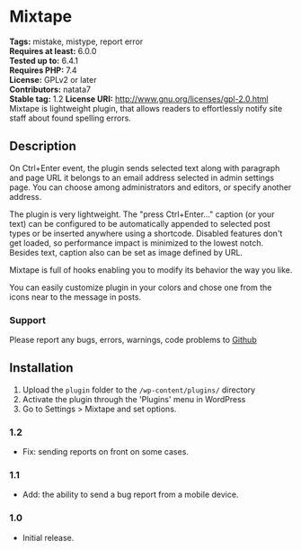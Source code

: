 # Mixtape #

**Tags:** mistake, mistype, report error  
**Requires at least:** 6.0.0  
**Tested up to:** 6.4.1  
**Requires PHP:** 7.4  
**License:** GPLv2 or later  
**Contributors:** natata7  
**Stable tag:** 1.2
**License URI:** <http://www.gnu.org/licenses/gpl-2.0.html>
Mixtape is lightweight plugin, that allows readers to effortlessly notify site staff about found spelling errors.

## Description ##

On Ctrl+Enter event, the plugin sends selected text along with paragraph and page URL it belongs to an email address selected in admin settings page. You can choose among administrators and editors, or specify another address.

The plugin is very lightweight. The "press Ctrl+Enter..." caption (or your text) can be configured to be automatically appended to selected post types or be inserted anywhere using a shortcode. Disabled features don't get loaded, so performance impact is minimized to the lowest notch.
Besides text, caption also can be set as image defined by URL.

Mixtape is full of hooks enabling you to modify its behavior the way you like.

You can easily customize plugin in your colors and chose one from the icons near to the message in posts.

### Support ###

Please report any bugs, errors, warnings, code problems to [Github](https://github.com/natata7/mixtape/issues)

## Installation ##

1. Upload the `plugin` folder to the `/wp-content/plugins/` directory
1. Activate the plugin through the 'Plugins' menu in WordPress
1. Go to Settings > Mixtape and set options.

### 1.2 ###

* Fix: sending reports on front on some cases.

### 1.1 ###

* Add: the ability to send a bug report from a mobile device.

### 1.0 ###

* Initial release.
